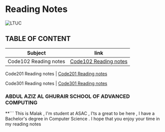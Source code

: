 # Reading Notes
![LTUC](https://img.alwakeelnews.com/Content/Upload/small/8202013104316907594295.jpg)

## TABLE OF CONTENT 

**Subject** | **link**
------------ | -------------
Code102 Reading notes | [Code102 Reading notes](https://malakmomani.github.io/reading-notes/code102/home)

Code201 Reading notes | [Code201 Reading notes](https://malakmomani.github.io/reading-notes/code201/home)

Code301 Reading notes | [Code301 Reading notes](https://malakmomani.github.io/reading-notes/code301/home)

### ABDUL AZIZ AL GHURAIR SCHOOL OF ADVANCED COMPUTING

**```
This is Malak , I'm student at ASAC , I'ts a great to be here , I have a Bachelor's degree in Computer Science .
I hope that you enjoy your time in my reading notes
```**


